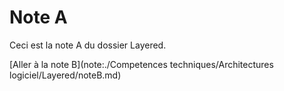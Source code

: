 # Note A

Ceci est la note A du dossier Layered.

[Aller à la note B](note:./Competences techniques/Architectures logiciel/Layered/noteB.md)
